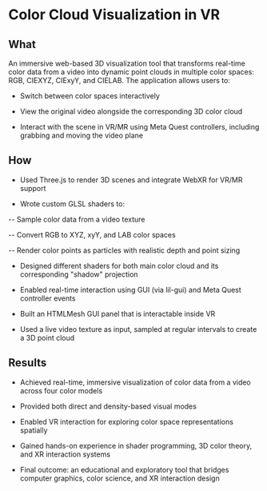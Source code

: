 # Color Cloud Visualization in VR
## What
An immersive web-based 3D visualization tool that transforms real-time color data from a video into dynamic point clouds in multiple color spaces: RGB, CIEXYZ, CIExyY, and CIELAB. The application allows users to:

- Switch between color spaces interactively

- View the original video alongside the corresponding 3D color cloud

- Interact with the scene in VR/MR using Meta Quest controllers, including grabbing and moving the video plane

## How
- Used Three.js to render 3D scenes and integrate WebXR for VR/MR support

- Wrote custom GLSL shaders to:

 -- Sample color data from a video texture

 -- Convert RGB to XYZ, xyY, and LAB color spaces

 -- Render color points as particles with realistic depth and point sizing

- Designed different shaders for both main color cloud and its corresponding "shadow" projection

- Enabled real-time interaction using GUI (via lil-gui) and Meta Quest controller events

- Built an HTMLMesh GUI panel that is interactable inside VR

- Used a live video texture as input, sampled at regular intervals to create a 3D point cloud

## Results
- Achieved real-time, immersive visualization of color data from a video across four color models

- Provided both direct and density-based visual modes

- Enabled VR interaction for exploring color space representations spatially

- Gained hands-on experience in shader programming, 3D color theory, and XR interaction systems

- Final outcome: an educational and exploratory tool that bridges computer graphics, color science, and XR interaction design
